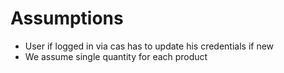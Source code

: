 # Assumptions
- User if logged in via cas has to update his credentials if new
- We assume single quantity for each product